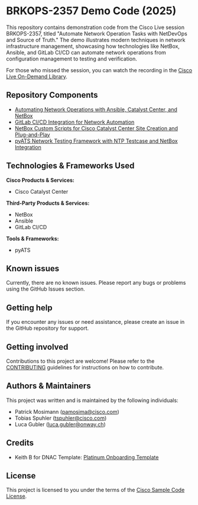 # BRKOPS-2357 Demo Code (2025)

This repository contains demonstration code from the Cisco Live session BRKOPS-2357, titled "Automate Network Operation Tasks with NetDevOps and Source of Truth." The demo illustrates modern techniques in network infrastructure management, showcasing how technologies like NetBox, Ansible, and GitLab CI/CD can automate network operations from configuration management to testing and verification.

For those who missed the session, you can watch the recording in the [Cisco Live On-Demand Library](https://www.ciscolive.com/on-demand/on-demand-library.html?zid=pp&search=brkops-2357#/s).

## Repository Components

- [Automating Network Operations with Ansible, Catalyst Center, and NetBox](./Ansible/README.md)
- [GitLab CI/CD Integration for Network Automation](./GitLab/README.md)
- [NetBox Custom Scripts for Cisco Catalyst Center Site Creation and Plug-and-Play](./Netbox/README.md)
- [pyATS Network Testing Framework with NTP Testcase and NetBox Integration](./pyATS/README.md)

## Technologies & Frameworks Used

**Cisco Products & Services:**

- Cisco Catalyst Center

**Third-Party Products & Services:**

- NetBox
- Ansible
- GitLab CI/CD

**Tools & Frameworks:**

- pyATS

## Known issues

Currently, there are no known issues. Please report any bugs or problems using the GitHub Issues section.

## Getting help

If you encounter any issues or need assistance, please create an issue in the GitHub repository for support.

## Getting involved

Contributions to this project are welcome! Please refer to the [CONTRIBUTING](./CONTRIBUTING.md) guidelines for instructions on how to contribute.

## Authors & Maintainers

This project was written and is maintained by the following individuals:

- Patrick Mosimann (<pamosima@cisco.com>)
- Tobias Spuhler (<tspuhler@cisco.com>)
- Luca Gubler (<luca.gubler@onway.ch>)

## Credits

- Keith B for DNAC Template: [Platinum Onboarding Template](https://github.com/kebaldwi/DNAC-TEMPLATES/blob/master/ONBOARDING/Platinum-Onboarding-Template-J2.json)

## License

This project is licensed to you under the terms of the [Cisco Sample Code License](./LICENSE).
